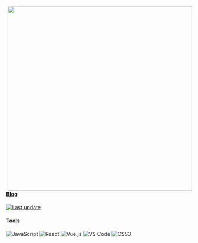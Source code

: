 <img align='right' src='https://github-readme-stats.vercel.app/api?username=wind8866&count_private=true&hide_title=true&show_icons=true&hide=stars,prs,contribs' width='500' /> 

#### [Blog](https://wind8866.top/)
[![Last update](https://img.shields.io/github/last-commit/wind8866/wind8866.io)](https://github.com/wind8866/wind8866.io)
#### Tools
![JavaScript](https://img.shields.io/badge/-JavaScript-%23F7DF1C?style=flat-square&logo=javascript&logoColor=000000&labelColor=%23F7DF1C&color=%23FFCE5A)
![React](https://img.shields.io/badge/-React-%23282C34?style=flat-square&logo=react)
![Vue.js](https://img.shields.io/badge/Vue.js-4FC08D?style=flat-square&logo=vue.js&logoColor=white)
![VS Code](http://img.shields.io/badge/-VS%20Code-007ACC?style=flat-square&logo=visual-studio-code&logoColor=ffffff)
![CSS3](https://img.shields.io/badge/-CSS3-%231572B6?style=flat-square&logo=css3)
